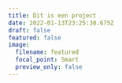 ```yaml
---
title: Dit is een project
date: 2022-01-13T23:25:30.675Z
draft: false
featured: false
image:
  filename: featured
  focal_point: Smart
  preview_only: false
---
```

